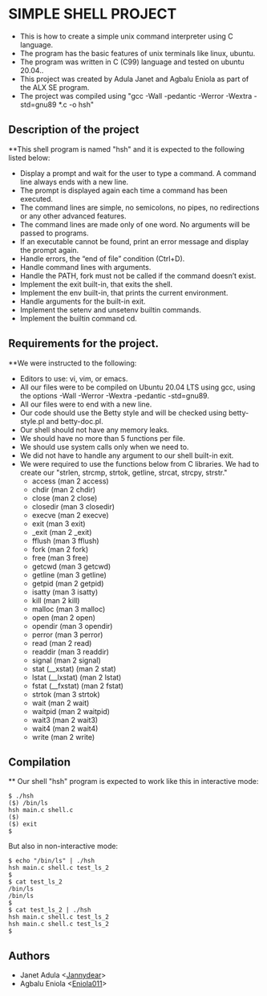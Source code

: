 # SIMPLE SHELL PROJECT
* This is how to create a simple unix command interpreter using C language.
* The program has the basic features of unix terminals like linux, ubuntu.
* The program was written in C (C99) language and tested on ubuntu 20.04..
* This project was created by Adula Janet and Agbalu Eniola as part of the ALX SE program.
* The project was compiled using "gcc -Wall -pedantic -Werror -Wextra -std=gnu89 *.c -o hsh"

## Description of the project
**This shell program is named "hsh" and it is expected to the following listed below:
* Display a prompt and wait for the user to type a command. A command line always ends with a new line.
* The prompt is displayed again each time a command has been executed.
* The command lines are simple, no semicolons, no pipes, no redirections or any other advanced features.
* The command lines are made only of one word. No arguments will be passed to programs.
* If an executable cannot be found, print an error message and display the prompt again.
* Handle errors, the “end of file” condition (Ctrl+D).
* Handle command lines with arguments.
* Handle the PATH, fork must not be called if the command doesn’t exist.
* Implement the exit built-in, that exits the shell.
* Implement the env built-in, that prints the current environment.
* Handle arguments for the built-in exit.
* Implement the setenv and unsetenv builtin commands.
* Implement the builtin command cd.

## Requirements for the project.
**We were instructed to the following:
* Editors to use: vi, vim, or emacs.
* All our files were to be compiled on Ubuntu 20.04 LTS using gcc, using the options -Wall -Werror -Wextra -pedantic -std=gnu89.
* All our files were to end with a new line.
* Our code should use the Betty style and will be checked using betty-style.pl and betty-doc.pl.
* Our shell should not have any memory leaks.
* We should have no more than 5 functions per file.
* We should use system calls only when we need to.
* We did not have to handle any argument to our shell built-in exit.
* We were required to use the functions below from C libraries. We had to create our "strlen, strcmp, strtok, getline, strcat, strcpy, strstr."
  * access (man 2 access)
  * chdir (man 2 chdir)
  * close (man 2 close)
  * closedir (man 3 closedir)
  * execve (man 2 execve)
  * exit (man 3 exit)
  * _exit (man 2 _exit)
  * fflush (man 3 fflush)
  * fork (man 2 fork)
  * free (man 3 free)
  * getcwd (man 3 getcwd)
  * getline (man 3 getline)
  * getpid (man 2 getpid)
  * isatty (man 3 isatty)
  * kill (man 2 kill)
  * malloc (man 3 malloc)
  * open (man 2 open)
  * opendir (man 3 opendir)
  * perror (man 3 perror)
  * read (man 2 read)
  * readdir (man 3 readdir)
  * signal (man 2 signal)
  * stat (__xstat) (man 2 stat)
  * lstat (__lxstat) (man 2 lstat)
  * fstat (__fxstat) (man 2 fstat)
  * strtok (man 3 strtok)
  * wait (man 2 wait)
  * waitpid (man 2 waitpid)
  * wait3 (man 2 wait3)
  * wait4 (man 2 wait4)
  * write (man 2 write)

## Compilation
** Our shell "hsh" program is expected to work like this in interactive mode:
```
$ ./hsh
($) /bin/ls
hsh main.c shell.c
($)
($) exit
$
```
But also in non-interactive mode:
```
$ echo "/bin/ls" | ./hsh
hsh main.c shell.c test_ls_2
$
$ cat test_ls_2
/bin/ls
/bin/ls
$
$ cat test_ls_2 | ./hsh
hsh main.c shell.c test_ls_2
hsh main.c shell.c test_ls_2
$
```

## Authors
* Janet Adula <[Jannydear](https:github.com/Jannydear)>
* Agbalu Eniola <[Eniola011](https:github.com/Eniola011)>
